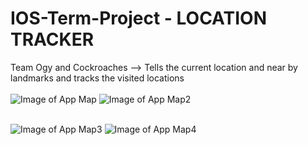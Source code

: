 # IOS-Term-Project - LOCATION TRACKER
Team Ogy and Cockroaches --> Tells the current location and near by landmarks and tracks the visited locations <br/><br/>
![Image of App Map](https://github.com/YashsviG/IOS-Term-Project/blob/main/pic_1.jpeg) 
![Image of App Map2](https://github.com/YashsviG/IOS-Term-Project/blob/main/pic_2.jpeg) <br/><br/>

![Image of App Map3](https://github.com/YashsviG/IOS-Term-Project/blob/main/Pic_3.jpeg)
![Image of App Map4](https://github.com/YashsviG/IOS-Term-Project/blob/main/Pic_4.jpeg) <br/>
